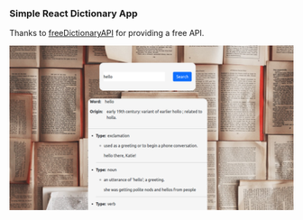 ### Simple React Dictionary App

Thanks to [freeDictionaryAPI](https://github.com/meetDeveloper/freeDictionaryAPI) for providing a free API.

![screenshot](https://github.com/hkntrt/react_dictionary_app/blob/main/screenshot/screenshot.png)